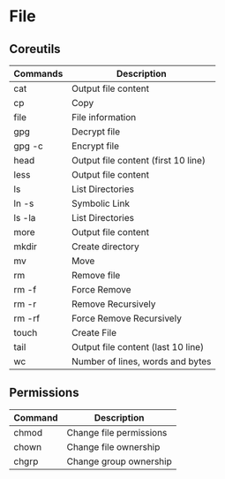 # File

## Coreutils

| Commands | Description                                   |
| -------- | --------------------------------------------- |
| cat      | Output file content                           |
| cp       | Copy
| file     | File information
| gpg      | Decrypt file
| gpg -c   | Encrypt file
| head     | Output file content (first 10 line)
| less     | Output file content
| ls       | List Directories
| ln -s    | Symbolic Link
| ls -la   | List Directories
| more     | Output file content
| mkdir    | Create directory
| mv       | Move
| rm       | Remove file
| rm -f    | Force Remove
| rm -r    | Remove Recursively
| rm -rf   | Force Remove Recursively
| touch    | Create File
| tail     | Output file content (last 10 line)
| wc       | Number of lines, words and bytes

## Permissions

| Command | Description             |
| ------- | ----------------------- |
| chmod   | Change file permissions |
| chown   | Change file ownership   |
| chgrp   | Change group ownership  |
